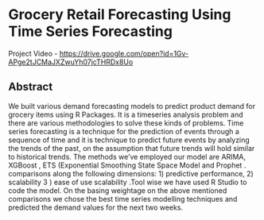 # Grocery Retail Forecasting Using Time Series Forecasting

Project Video - https://drive.google.com/open?id=1Gv-APge2tJCMaJXZwuYh07jcTHRDx8Uo

## Abstract

We built various demand forecasting models to predict product demand for grocery items using R Packages. It is a timeseries analysis problem and there are various methodologies to solve these kinds of problems. Time series forecasting is a technique for the prediction of events through a sequence of time and it is technique to  predict future events by analyzing the trends of the past, on the assumption that future trends will hold similar to historical trends. The methods we’ve employed our model are ARIMA, XGBoost , ETS (Exponential Smoothing State Space Model and Prophet . comparisons along the following dimensions: 1) predictive performance, 2) scalability 3 ) ease of use scalability .Tool wise we have used R Studio to code the model. On the basing weightage on the above mentioned comparisons we chose  the best time series modelling techniques and predicted the demand values for the next two weeks.
